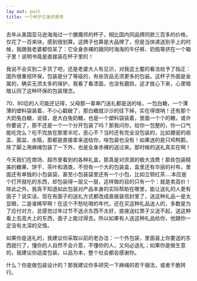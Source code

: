 ```yaml
---
lay out: post
title: 一个杯子引发的思考
---
```


去年从美国亚马逊海淘过一个膳魔师的杯子，相比国内同品牌同款三百多的价格，仅花了一百来块，感到很划算。这牌子也算是大品牌了，但是当快递送到手上的时候，我跟我老婆都惊呆了：它全身赤裸的跟同时海淘的牛仔裤、奶瓶等挤在一个箱子里！说明书竟是直接装在杯子里的！

我说不会买到二手货了吧，还是老婆大人有见识，对我这土鳖的看法给予了指正：国外很重视环保，包装是分了等级的，有些货品无须更多的包装。这杯子外面是金属的，确实无须太多的保护，我看了看漆面，也没有磨损，这才放心下来，心里暗暗认同了这种环保的包装理念。

70、80后的人可能还记得，父母那一辈串门送礼都是送的啥，一包白糖，一个薄薄的塑料袋装着，不小心戳破了，那白糖就沙沙的往下掉，实在得很呐！还有那个大奶兔白糖，说错，是大白兔奶糖，也是一个塑料袋装着，里面一个个的糖，或许你要说了，那不还是一个一个分开包装了吗？那我问你，给你一包整的，你一口气能吃完么？吃不完放在那里半坨，恶心不？当时还有完全没包装的，比如搪瓷的痰盂、面盆、水瓶，那都是直接拿来送给你，啥包装也没有！如果送的是只鸡鸭鹅，除了脚上用麻绳包装了一下外，也是全身赤裸的送过来。那时候的送礼真实在啊！

今天我们在商场、超市里看到的各种礼盒，那真是对资源的极大浪费！那些包装精美的糖果、饼干、茶叶和酒类，不但有一个大的包装盒，盒里还有华丽的衬布，里面还有单独的小包装袋，甚至小包装袋里还有一个小包，比如立顿红茶....本应是个打开就吃的东西，却包装得一层又一层，这样做的目的只有一个：就是卖高价！除此之外，我真不知道如此包装对产品本身的实际帮助在哪里，能让送礼的人更有面子？说实话，现在有面子的送礼方式都改成直接装信封里了，送这种礼品一是太显眼，二是谁稀罕啊！在这个不愁吃喝的年代，还在买这种礼品送人的，多数是为了应付对方，总感觉过年过节不送点东西不太好，直接送红票子又送不起，送这种看上去高大上的东西，面子上能过得去。所以如果有人送这种礼品给你，他跟你一定没有太深的交情。

如果你是送礼的，我建议你采取以前的老办法：一个外包装，里面装上你要送的东西就行了，懂你的人自然不会介意，不懂你的人，又何必送礼；如果你是做生意的，我建议你适度包装，以品为本，整个社会都会感谢你。

什么？你是做包装设计的？那我建议你多研究一下麻绳的若干捆法，或者干脆转行。
